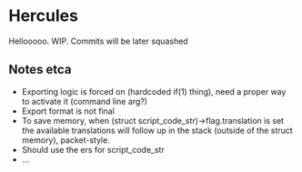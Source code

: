 Hercules
========

Hellooooo. WIP. Commits will be later squashed

## Notes etca
* Exporting logic is forced on (hardcoded if(1) thing), need a proper way to activate it (command line arg?)
* Export format is not final
* To save memory, when (struct script_code_str)->flag.translation is set the available translations will follow up in the stack (outside of the struct memory), packet-style.
* Should use the ers for script_code_str
* …